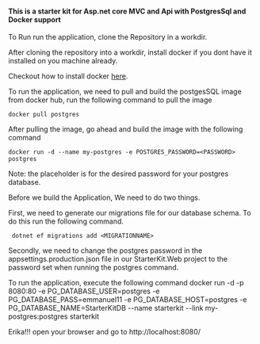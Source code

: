 
#### This is a starter kit for Asp.net core MVC and Api with PostgresSql and Docker support

To Run run the application, clone the Repository in a workdir.

After cloning the repository into a workdir, install docker if you dont have it installed on you machine already.

Checkout how to install docker [here](https://docs.docker.com/install/).

To run the application, we need to pull and build the postgesSQL image from docker hub, run the following command to pull the image

    docker pull postgres
    
After pulling the image, go ahead and build the image with the following command

    docker run -d --name my-postgres -e POSTGRES_PASSWORD=<PASSWORD> postgres

Note: the <Password> placeholder is for the desired password for your postgres database.
  
Before we build the Application, We need to do two things.

First, we need to generate our migrations file for our database schema. To do this run the following command.

     dotnet ef migrations add <MIGRATIONNAME>

Secondly, we need to change the postgres password in the appsettings.production.json file in our StarterKit.Web project to the password set when running the postgres command.

To run the application, execute the following command
    docker run -d -p 8080:80 -e PG_DATABASE_USER=postgres -e PG_DATABASE_PASS=emmanuel11 -e PG_DATABASE_HOST=postgres -e PG_DATABASE_NAME=StarterKitDB --name starterkit --link my-postgres:postgres starterkit
    
Erika!!! open your browser and go to http://localhost:8080/
